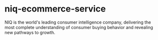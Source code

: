 # niq-ecommerce-service
NIQ is the world's leading consumer intelligence company, delivering the most complete understanding of consumer buying behavior and revealing new pathways to growth.
